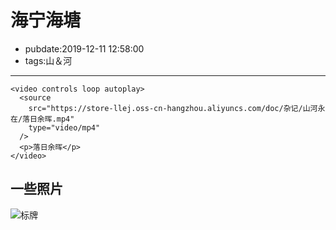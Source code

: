 # 海宁海塘

- pubdate:2019-12-11 12:58:00
- tags:山＆河

---

```html{run .hidden}
<video controls loop autoplay>
  <source
    src="https://store-llej.oss-cn-hangzhou.aliyuncs.com/doc/杂记/山河永在/落日余晖.mp4"
    type="video/mp4"
  />
  <p>落日余晖</p>
</video>
```

## 一些照片

![标牌](https://store-llej.oss-cn-hangzhou.aliyuncs.com/doc/杂记/山河永在/海宁海塘.jpg)
